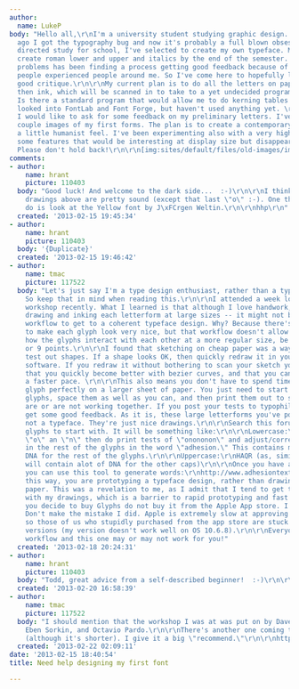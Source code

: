 ```yaml
---
author:
  name: LukeP
body: "Hello all,\r\nI'm a university student studying graphic design. A couple years
  ago I got the typography bug and now it's probably a full blown obsession. As a
  directed study for school, I've selected to create my own typeface. My plan is to
  create roman lower and upper and italics by the end of the semester. One of the
  problems has been finding a process getting good feedback because of the lack of
  people experienced people around me. So I've come here to hopefully learn and get
  good critique.\r\n\r\nMy current plan is to do all the letters on paper with pencil,
  then ink, which will be scanned in to take to a yet undecided program and fixed.
  Is there a standard program that would allow me to do kerning tables and such? I've
  looked into FontLab and Font Forge, but haven't used anything yet. \r\n\r\nSecondly,
  I would like to ask for some feedback on my preliminary letters. I've attached a
  couple images of my first forms. The plan is to create a contemporary serif, with
  a little humanist feel. I've been experimenting also with a very high x-height and
  some features that would be interesting at display size but disappear as body text.
  Please don't hold back!\r\n\r\n[img:sites/default/files/old-images/img002_4296.jpg]\r\n[img:sites/default/files/old-images/img004_3525.jpg]\r\n[img:sites/default/files/old-images/img008_6220.jpg]\r\n[img:sites/default/files/old-images/img006_5928.jpg]\r\n[img:sites/default/files/old-images/img010_4039.jpg]\r\n[img:sites/default/files/old-images/img005_4305.jpg]"
comments:
- author:
    name: hrant
    picture: 110403
  body: "Good luck! And welcome to the dark side...  :-)\r\n\r\nI think your basic
    drawings above are pretty sound (except that last \"o\" :-). One thing you might
    do is look at the Yellow font by J\xFCrgen Weltin.\r\n\r\nhhp\r\n"
  created: '2013-02-15 19:45:34'
- author:
    name: hrant
    picture: 110403
  body: '{Duplicate}'
  created: '2013-02-15 19:46:42'
- author:
    name: tmac
    picture: 117522
  body: "Let's just say I'm a type design enthusiast, rather than a type designer.
    So keep that in mind when reading this.\r\n\r\nI attended a week long type design
    workshop recently. What I learned is that although I love handwork, and meticulously
    drawing and inking each letterform at large sizes -- it might not be the best
    workflow to get to a coherent typeface design. Why? Because there's a tendency
    to make each glyph look very nice, but that workflow doesn't allow you to see
    how the glyphs interact with each other at a more regular size, be it 12 pixels
    or 9 points.\r\n\r\nI found that sketching on cheap paper was a way to quickly
    test out shapes. If a shape looks OK, then quickly redraw it in your font editing
    software. If you redraw it without bothering to scan your sketch you might find
    that you quickly become better with bezier curves, and that you can iterate at
    a faster pace. \r\n\r\nThis also means you don't have to spend time drawing every
    glyph perfectly on a larger sheet of paper. You just need to start with some base
    glyphs, space them as well as you can, and then print them out to see if they
    are or are not working together. If you post your tests to typophile you will
    get some good feedback. As it is, these large letterforms you've posted -- they're
    not a typeface. They're just nice drawings.\r\n\r\nSearch this forum for which
    glyphs to start with. It will be something like:\r\n\r\nLowercase:\r\nStart with
    \"o\" an \"n\" then do print tests of \"onononon\" and adjust/correct spacing.\r\nFill
    in the rest of the glyphs in the word \"adhesion.\" This contains most of the
    DNA for the rest of the glyphs.\r\n\r\nUppercase:\r\nHAQR (as, similarly, these
    will contain alot of DNA for the other caps)\r\n\r\nOnce you have a few glyphs
    you can use this tool to generate words:\r\nhttp://www.adhesiontext.com/\r\n\r\nIn
    this way, you are prototyping a typeface design, rather than drawing letters on
    paper. This was a revelation to me, as I admit that I tend to get too precious
    with my drawings, which is a barrier to rapid prototyping and fast improvement.\r\n\r\nSoftware:\r\nIf
    you decide to buy Glyphs do not buy it from the Apple App store. I implore you!
    Don't make the mistake I did. Apple is extremely slow at approving software updates
    so those of us who stupidly purchased from the app store are stuck with older
    versions (my version doesn't work well on OS 10.6.8).\r\n\r\nEveryone has a different
    workflow and this one may or may not work for you!"
  created: '2013-02-18 20:24:31'
- author:
    name: hrant
    picture: 110403
  body: "Todd, great advice from a self-described beginner!  :-)\r\n\r\nBTW: http://typophile.com/node/100708\r\n\r\nhhp\r\n"
  created: '2013-02-20 16:58:39'
- author:
    name: tmac
    picture: 117522
  body: "I should mention that the workshop I was at was put on by Dave Crossland,
    Eben Sorkin, and Octavio Pardo.\r\n\r\nThere's another one coming to Portland
    (although it's shorter). I give it a big \"recommend.\"\r\n\r\nhttp://www.typophile.com/node/100112"
  created: '2013-02-22 02:09:11'
date: '2013-02-15 18:40:54'
title: Need help designing my first font

---
```

